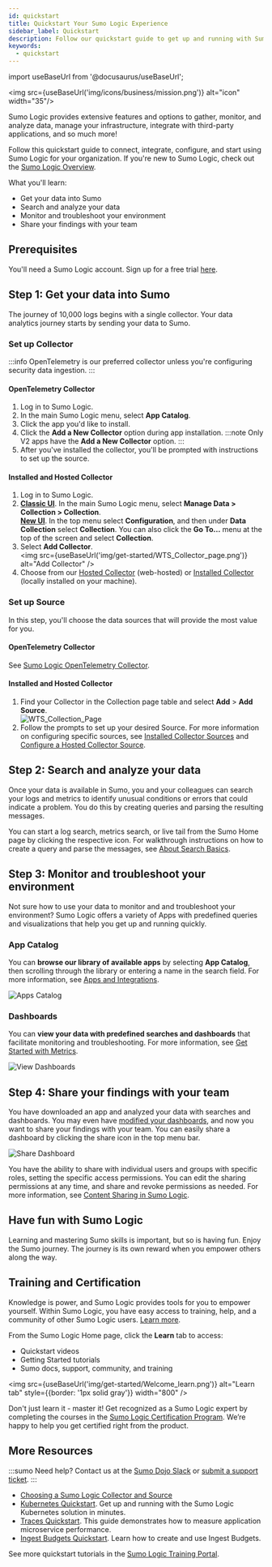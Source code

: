 ```yaml
---
id: quickstart
title: Quickstart Your Sumo Logic Experience
sidebar_label: Quickstart
description: Follow our quickstart guide to get up and running with Sumo Logic in minutes.
keywords:
  - quickstart
---
```


import useBaseUrl from '@docusaurus/useBaseUrl';

<img src={useBaseUrl('img/icons/business/mission.png')} alt="icon" width="35"/>

Sumo Logic provides extensive features and options to gather, monitor, and analyze data, manage your infrastructure, integrate with third-party applications, and so much more!

Follow this quickstart guide to connect, integrate, configure, and start using Sumo Logic for your organization. If you're new to Sumo Logic, check out the [Sumo Logic Overview](/docs/get-started/overview).

What you'll learn:
* Get your data into Sumo
* Search and analyze your data
* Monitor and troubleshoot your environment
* Share your findings with your team

## Prerequisites

You'll need a Sumo Logic account. Sign up for a free trial [here](/docs/get-started/sign-up).

## Step 1: Get your data into Sumo

The journey of 10,000 logs begins with a single collector. Your data analytics journey starts by sending your data to Sumo.

### Set up Collector

:::info
OpenTelemetry is our preferred collector unless you're configuring security data ingestion.
:::

#### OpenTelemetry Collector

1. Log in to Sumo Logic.
1. In the main Sumo Logic menu, select **App Catalog**.
1. Click the app you'd like to install.
1. Click the **Add a New Collector** option during app installation.
   :::note
   Only V2 apps have the **Add a New Collector** option.
   :::
1. After you've installed the collector, you'll be prompted with instructions to set up the source.

#### Installed and Hosted Collector

1. Log in to Sumo Logic.
1. [**Classic UI**](/docs/get-started/sumo-logic-ui-classic). In the main Sumo Logic menu, select **Manage Data > Collection > Collection**. <br/>[**New UI**](/docs/get-started/sumo-logic-ui). In the top menu select **Configuration**, and then under **Data Collection** select **Collection**. You can also click the **Go To...** menu at the top of the screen and select **Collection**. 
1. Select **Add Collector**.<br/><img src={useBaseUrl('img/get-started/WTS_Collector_page.png')} alt="Add Collector" />
1. Choose from our [Hosted Collector](/docs/send-data/hosted-collectors) (web-hosted) or [Installed Collector](/docs/send-data/installed-collectors) (locally installed on your machine).

### Set up Source

In this step, you'll choose the data sources that will provide the most value for you.

#### OpenTelemetry Collector

See [Sumo Logic OpenTelemetry Collector](/docs/send-data/opentelemetry-collector).

#### Installed and Hosted Collector

1. Find your Collector in the Collection page table and select **Add** > **Add Source**. <br/>![WTS_Collection_Page](/img/get-started/WTS_Collection_Page.png)
1. Follow the prompts to set up your desired Source. For more information on configuring specific sources, see [Installed Collector Sources](/docs/send-data/installed-collectors/sources/) and [Configure a Hosted Collector Source](/docs/send-data/hosted-collectors/configure-hosted-collector/#step-2-configure-a-source).

## Step 2: Search and analyze your data

Once your data is available in Sumo, you and your colleagues can search your logs and metrics to identify unusual conditions or errors that could indicate a problem. You do this by creating queries and parsing the resulting messages.

You can start a log search, metrics search, or live tail from the Sumo Home page by clicking the respective icon. For walkthrough instructions on how to create a query and parse the messages, see [About Search Basics](/docs/search/get-started-with-search/search-basics/about-search-basics/).

## Step 3: Monitor and troubleshoot your environment

Not sure how to use your data to monitor and and troubleshoot your environment? Sumo Logic offers a variety of Apps with predefined queries and visualizations that help you get up and running quickly.

### App Catalog

You can **browse our library of available apps** by selecting **App Catalog**, then scrolling through the library or entering a name in the search field. For more information, see [Apps and Integrations](/docs/get-started/apps-integrations/).

![Apps Catalog](/img/get-started/WTS_Apps-Catalog.png)

### Dashboards

You can **view your data with predefined searches and dashboards** that facilitate monitoring and troubleshooting. For more information, see [Get Started with Metrics](/docs/metrics/introduction/get-started-metrics/).

![View Dashboards](/img/get-started/WTS_View-Dashboards.png)

## Step 4: Share your findings with your team

You have downloaded an app and analyzed your data with searches and dashboards. You may even have [modified your dashboards](/docs/dashboards/panels/modify-chart), and now you want to share your findings with your team. You can easily share a dashboard by clicking the share icon in the top menu bar.

![Share Dashboard](/img/get-started/WTS_Share-dashboard.png)

You have the ability to share with individual users and groups with specific roles, setting the specific access permissions. You can edit the sharing permissions at any time, and share and revoke permissions as needed. For more information, see [Content Sharing in Sumo Logic](/docs/manage/content-sharing).

## Have fun with Sumo Logic

Learning and mastering Sumo skills is important, but so is having fun. Enjoy the Sumo journey. The journey is its own reward when you empower others along the way.


## Training and Certification

Knowledge is power, and Sumo Logic provides tools for you to empower yourself. Within Sumo Logic, you have easy access to training, help, and a community of other Sumo Logic users. [Learn more](/docs/get-started/training-certification-faq).

From the Sumo Logic Home page, click the **Learn** tab to access:

- Quickstart videos
- Getting Started tutorials
- Sumo docs, support, community, and training

<img src={useBaseUrl('img/get-started/Welcome_learn.png')} alt="Learn tab" style={{border: '1px solid gray'}} width="800" />

Don't just learn it - master it! Get recognized as a Sumo Logic expert by completing the courses in the [Sumo Logic Certification Program](/docs/get-started/training-certification-faq/#what-certifications-does-sumo-logic-offer). We’re happy to help you get certified right from the product.


## More Resources

:::sumo Need help?
Contact us at the [Sumo Dojo Slack](https://sumodojo.slack.com/) or [submit a support ticket](https://support.sumologic.com/support/s).
:::

* [Choosing a Sumo Logic Collector and Source](/docs/send-data/choose-collector-source/)
* [Kubernetes Quickstart](/docs/observability/kubernetes/quickstart). Get up and running with the Sumo Logic Kubernetes solution in minutes.
* [Traces Quickstart](/docs/apm/traces/quickstart). This guide demonstrates how to measure application microservice performance.
* [Ingest Budgets Quickstart](/docs/manage/ingestion-volume/ingest-budgets/daily-volume/quickstart). Learn how to create and use Ingest Budgets.

See more quickstart tutorials in the [Sumo Logic Training Portal](/docs/get-started/training-certification-faq/#how-do-i-access-the-training-portal).
